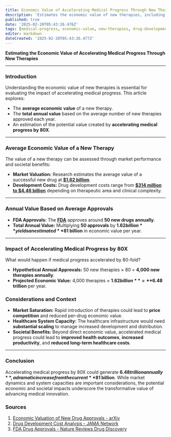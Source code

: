 ```yaml
---
title: Economic Value of Accelerating Medical Progress Through New Therapies
description: 'Estimates the economic value of new therapies, including their market valuation and potential impact when accelerating medical progress by 80X.'
published: true
date: '2025-02-20T05:43:26.476Z'
tags: [medical-progress, economic-value, new-therapies, drug-development]
editor: markdown
dateCreated: '2025-02-20T05:43:26.477Z'
---
```

**Estimating the Economic Value of Accelerating Medical Progress Through New Therapies**

---

### **Introduction**

Understanding the economic value of new therapies is essential for evaluating the impact of accelerating medical progress. This article explores:

- The **average economic value** of a new therapy.
- The **total annual value** based on the average number of new therapies approved each year.
- An estimation of the potential value created by **accelerating medical progress by 80X**.

---

### **Average Economic Value of a New Therapy**

The value of a new therapy can be assessed through market performance and societal benefits:

- **Market Valuation:** Research estimates the average value of a successful new drug at **[$1.62 billion](https://arxiv.org/abs/2212.07384)**.
- **Development Costs:** Drug development costs range from **[$314 million to $4.46 billion](https://jamanetwork.com/journals/jamanetworkopen/fullarticle/2820562)** depending on therapeutic area and clinical complexity.

---

### **Annual Value Based on Average Approvals**

- **FDA Approvals:** The **[FDA](https://www.nature.com/articles/d41573-025-00001-5)** approves around **50 new drugs annually**.
- **Total Annual Value:** Multiplying **50 approvals** by **$1.62 billion** yields an estimated **$81 billion** in economic value per year.

---

### **Impact of Accelerating Medical Progress by 80X**

What would happen if medical progress accelerated by 80-fold?

- **Hypothetical Annual Approvals:** 50 new therapies × 80 = **4,000 new therapies annually**.
- **Projected Economic Value:** 4,000 therapies × **$1.62 billion** = **$6.48 trillion** per year.

### **Considerations and Context**

- **Market Saturation:** Rapid introduction of therapies could lead to **price competition** and reduced per-drug economic value.
- **Healthcare System Capacity:** The healthcare infrastructure would need **substantial scaling** to manage increased development and distribution.
- **Societal Benefits:** Beyond direct economic value, accelerated medical progress could lead to **improved health outcomes**, **increased productivity**, and **reduced long-term healthcare costs**.

---

### **Conclusion**

Accelerating medical progress by 80X could generate **$6.48 trillion annually**, a dramatic increase from the current **$81 billion**. While market dynamics and system capacities are important considerations, the potential economic and societal impacts underscore the transformative value of advancing medical innovation.

### **Sources**

1. [Economic Valuation of New Drug Approvals - arXiv](https://arxiv.org/abs/2212.07384)
2. [Drug Development Cost Analysis - JAMA Network](https://jamanetwork.com/journals/jamanetworkopen/fullarticle/2820562)
3. [FDA Drug Approvals - Nature Reviews Drug Discovery](https://www.nature.com/articles/d41573-025-00001-5)
